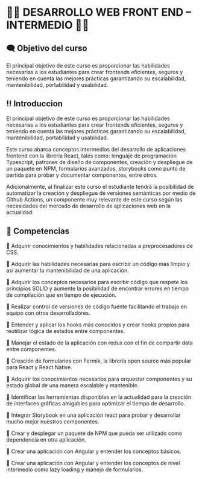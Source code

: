 #  	:man_technologist: DESARROLLO WEB FRONT END – INTERMEDIO 	:man_technologist:
## :left_speech_bubble:  Objetivo del curso
El principal objetivo de este curso es proporcionar las habilidades necesarias a los estudiantes para crear frontends eficientes, seguros y teniendo en cuenta las mejores prácticas garantizando su escalabilidad, mantenibilidad, portabilidad y usabilidad.


##  :bangbang:  Introduccion

El principal objetivo de este curso es proporcionar las habilidades necesarias a los estudiantes para crear frontends eficientes, seguros y teniendo en cuenta las mejores prácticas garantizando su escalabilidad, mantenibilidad, portabilidad y usabilidad. 

Este curso abarca conceptos intermedios del desarrollo de aplicaciones frontend con la librería React, tales como: lenguaje de programación Typescript, patrones de diseño de componentes, creación y despliegue de un paquete en NPM, formularios avanzados, storybooks como punto de partida para probar y documentar componentes, entre otros.

Adicionalmente, al finalizar este curso el estudiante tendrá la posibilidad de automatizar la creación y despliegue de versiones semánticas por medio de Github Actions, un componente muy relevante de este curso según las necesidades del mercado de desarrollo de aplicaciones web en la actualidad.

## 📖 Competencias 
:ninja:  Adquirir conocimientos y habilidades relacionadas a preprocesadores de CSS.

:ninja: Adquirir las habilidades necesarias para escribir un código más limpio y así aumentar la mantenibilidad de una aplicación.

:ninja: Adquirir los conceptos necesarios para escribir código que respete los principios SOLID y aumente la posibilidad de encontrar errores en tiempo de compilación que en tiempo de ejecución.

:ninja: Realizar control de versiones de código fuente facilitando el trabajo en equipo con otros desarrolladores.

:ninja: Entender y aplicar los hooks más conocidos y crear hooks propios para reutilizar lógica de estados entre componentes.

:ninja: Manejar el estado de la aplicación con redux con el fin de compartir data entre componentes.

:ninja: Creación de formularios con Formik, la librería open source más popular para React y React Native.

:ninja: Adquirir los conocimientos necesarios para orquestar componentes y su estado global de una manera escalable y mantenible.

:ninja: Identificar las herramientas disponibles en la actualidad para la creación de interfaces gráficas amigables para optimizar el tiempo de desarrollo.

:ninja: Integrar Storybook en una aplicación react para probar y desarrollar mucho mejor nuestros componentes.

:ninja: Crear y desplegar un paquete de NPM que pueda ser utilizado como dependencia en otra aplicación.

:ninja: Crear una aplicación con Angular y entender los conceptos básicos.

:ninja: Crear una aplicación con Angular y entender los conceptos de nivel intermedio como lazy loading y manejo de formularios.

